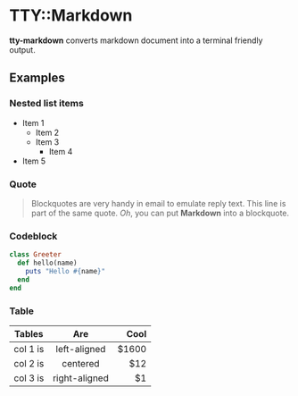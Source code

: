 
TTY::Markdown
=============

**tty-markdown** converts markdown document into a terminal friendly output.

## Examples

### Nested list items

- Item 1
  - Item 2
  - Item 3
    - Item 4
- Item 5

### Quote

> Blockquotes are very handy in email to emulate reply text.
> This line is part of the same quote.
> *Oh*, you can put **Markdown** into a blockquote.

### Codeblock

```ruby
class Greeter
  def hello(name)
    puts "Hello #{name}"
  end
end
```

### Table

| Tables   |      Are      |  Cool |
|----------|:-------------:|------:|
| col 1 is |  left-aligned | $1600 |
| col 2 is |    centered   |   $12 |
| col 3 is | right-aligned |    $1 |
